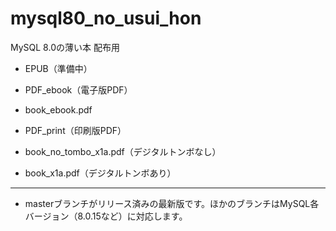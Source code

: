 # mysql80_no_usui_hon
MySQL 8.0の薄い本 配布用

 - EPUB（準備中）

 - PDF_ebook（電子版PDF）
  - book_ebook.pdf
  - PDF_print（印刷版PDF）
   - book_no_tombo_x1a.pdf（デジタルトンボなし）
   - book_x1a.pdf（デジタルトンボあり）

---

 - masterブランチがリリース済みの最新版です。ほかのブランチはMySQL各バージョン（8.0.15など）に対応します。
